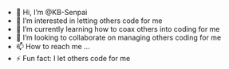 - 👋 Hi, I’m @KB-Senpai
- 👀 I’m interested in letting others code for me
- 🌱 I’m currently learning how to coax others into coding for me
- 💞️ I’m looking to collaborate on managing others coding for me
- 📫 How to reach me ...
- ⚡ Fun fact: I let others code for me

<!---
KB-Senpai/KB-Senpai is a ✨ special ✨ repository because its `README.md` (this file) appears on your GitHub profile.
You can click the Preview link to take a look at your changes.
--->
